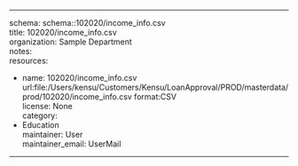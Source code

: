 


---  
schema: schema::102020/income_info.csv  
title: 102020/income_info.csv  
organization: Sample Department  
notes:   
resources:  
- name: 102020/income_info.csv 
 url:file:/Users/kensu/Customers/Kensu/LoanApproval/PROD/masterdata/prod/102020/income_info.csv 
 format:CSV  
license: None  
category:
 - Education  
maintainer: User  
maintainer_email: UserMail  
---